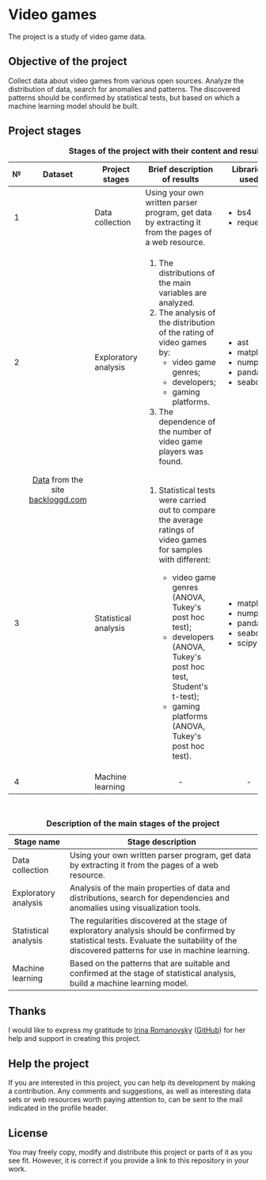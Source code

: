 # Video games
The project is a study of video game data.

## Objective of the project
Collect data about video games from various open sources. Analyze the distribution of data, search for anomalies and patterns. The discovered patterns should be confirmed by statistical tests, but based on which a machine learning model should be built.

## Project stages
<table>
    <caption><b>Stages of the project with their content and results</b></caption>
    <thead>
        <tr>
            <th>№</th>
            <th>Dataset</th>
            <th>Project stages</th>
            <th>Brief description of results</th>
            <th>Libraries used</th>
            <th>Status</th>
        </tr>
    </thead>
    <tbody>
        <tr>
            <td style="text-align:center">1</td>
            <td style="text-align:center" rowspan="4"><a href=data/backloggd/backloggd.md>Data</a> from the site <br> <a href=https://www.backloggd.com>backloggd.com</a></td>
            <td>Data collection</td>
            <td>Using your own written parser program, get data by extracting it from the pages of a web resource.</td>
            <td> 
                <ul>
                    <li>bs4</li>
                    <li>requests</li>
                </ul> 
            </td>
            <td><a href=data/backloggd/backloggd.csv>Updated</a></td>
        </tr>
        <tr>
            <td style="text-align:center">2</td>
            <td>Exploratory analysis</td>
            <td>
                <ol>
                    <li>The distributions of the main variables are analyzed.</li>
                    <li>The analysis of the distribution of the rating of video games by:
                        <ul>
                            <li>video game genres;</li>
                            <li>developers;</li>
                            <li>gaming platforms.</li>
                        </ul>
                    </li>
                    <li>The dependence of the number of video game players was found.</li>
                </ol> 
            </td>
            <td> 
                <ul>
                    <li>ast</li>
                    <li>matplotlib</li>
                    <li>numpy</li>
                    <li>pandas</li>
                    <li>seaborn</li>
                </ul> 
            </td>
            <td><a href=notebooks/backloggd_eda.ipynb>Completed</a></td>
        </tr>
        <tr>
            <td style="text-align:center">3</td>
            <td>Statistical analysis</td>
            <td>
                <ol>
                    <li>Statistical tests were carried out to compare the average ratings of video games for samples with different:</li>
                        <ul>
                            <li>video game genres (ANOVA, Tukey's post hoc test);</li>
                            <li>developers (ANOVA, Tukey's post hoc test, Student's t-test);</li>
                            <li>gaming platforms (ANOVA, Tukey's post hoc test).</li>
                        </ul>
                    </li>
                </ol> 
            </td>
            <td> 
                <ul>
                    <li>matplotlib</li>
                    <li>numpy</li>
                    <li>pandas</li>
                    <li>seaborn</li>
                    <li>scipy</li>
                </ul> 
            </td>
            <td style="text-align:center"><a href=notebooks/backloggd_sda.ipynb>Progress</a></td>
        </tr>
        <tr>
            <td style="text-align:center">4</td>
            <td>Machine learning</td>
            <td style="text-align:center">-</td>
            <td style="text-align:center">-</td>
            <td style="text-align:center">-</td>
        </tr>
    </tbody> 
</table>

<br>

<table>
    <caption><b>Description of the main stages of the project</b></caption>
    <thead>
        <tr>
            <th>Stage name</th>
            <th>Stage description</th>
        </tr>
    </thead>
    <tbody>
        <tr>
            <td>Data collection</td>
            <td>Using your own written parser program, get data by extracting it from the pages of a web resource.</td>
        </tr>
        <tr>
            <td>Exploratory analysis</td>
            <td>Analysis of the main properties of data and distributions, search for dependencies and anomalies using visualization tools.</td>
        </tr>
        <tr>
            <td>Statistical analysis</td>
            <td>The regularities discovered at the stage of exploratory analysis should be confirmed by statistical tests. Evaluate the suitability of the discovered patterns for use in machine learning.</td>
        </tr>
        <tr>
            <td>Machine learning</td>
            <td>Based on the patterns that are suitable and confirmed at the stage of statistical analysis, build a machine learning model.</td>
        </tr>
    </tbody>     
</table>

## Thanks
I would like to express my gratitude to [Irina Romanovsky](https://www.linkedin.com/in/irina-romanovsky-034338143/) ([GitHub](https://github.com/needsomecats)) for her help and support in creating this project.


## Help the project
If you are interested in this project, you can help its development by making a contribution. Any comments and suggestions, as well as interesting data sets or web resources worth paying attention to, can be sent to the mail indicated in the profile header.

## License
You may freely copy, modify and distribute this project or parts of it as you see fit. However, it is correct if you provide a link to this repository in your work.